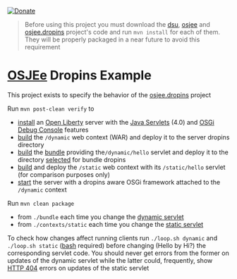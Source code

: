[![Donate](https://img.shields.io/badge/Donate-PayPal-green.svg)](https://www.paypal.com/donate/?business=7JXD6EDFHXF5C&no_recurring=0&item_name=To+allow+the+development%2C+maintenance+and+evolution+of+a+kind+of+software+that+would+not+exist+outside+the+donationware+model&currency_code=USD)
> Before using this project you must download the [dsu](https://github.com/softalks/dsu), [osjee](https://github.com/softalks/osjee) and [osjee.dropins](https://github.com/softalks/osjee.dropins) project's code and run `mvn install` for each of them. They will be properly packaged in a near future to avoid this requirement
# [OSJEe](https://github.com/softalks/osjee) Dropins Example
This project exists to specify the behavior of the [osjee.dropins](https://github.com/softalks/osjee.dropins) project

Run `mvn post-clean verify` to 
* [install](https://github.com/OpenLiberty/ci.maven/blob/main/docs/create.md#create) an [Open Liberty](https://openliberty.io/) server with the [Java Servlets](https://openliberty.io/docs/latest/reference/feature/servlet-4.0.html) (4.0) and [OSGi Debug Console](https://openliberty.io/docs/latest/reference/feature/osgiConsole-1.0.html) features
* [build](https://github.com/softalks/osjee.dropins.example/blob/main/contexts/dynamic/pom.xml) the `/dynamic` web context (WAR) and deploy it to the server dropins directory
* [build](https://github.com/softalks/osjee.dropins.example/blob/main/bundle/pom.xml) the [bundle](https://en.wikipedia.org/wiki/OSGi#Bundles) providing the`/dynamic/hello` servlet and deploy it to the directory [selected](https://felix.apache.org/documentation/subprojects/apache-felix-file-install.html#_setup) for bundle dropins
* [build](https://github.com/softalks/osjee.dropins.example/blob/main/contexts/static/pom.xml) and deploy the `/static` web context with its `/static/hello` servlet (for comparison purposes only)
* [start](https://github.com/OpenLiberty/ci.maven/blob/main/docs/start.md#start) the server with a dropins aware OSGi framework attached to the `/dynamic` context

Run `mvn clean package`
* from `./bundle` each time you change the [dynamic servlet](https://github.com/softalks/osjee.example/blob/main/bundle/src/main/java/bundle/Hello.java)
* from `./contexts/static` each time you change the [static servlet](https://github.com/softalks/osjee.example/blob/main/contexts/static/src/main/java/war/Hello.java)

To check how changes affect running clients run `./loop.sh dynamic` and `./loop.sh static` ([bash](https://es.wikipedia.org/wiki/Bash) required) before changing (Hello by Hi?) the corresponding servlet code. You should never get errors from the former on updates of the dynamic servlet while the latter could, frequently, show [HTTP 404](https://en.wikipedia.org/wiki/HTTP_404) errors on updates of the static servlet
